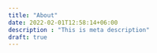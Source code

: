 ```yaml
---
title: "About"
date: 2022-02-01T12:58:14+06:00
description : "This is meta description"
draft: true
---
```






